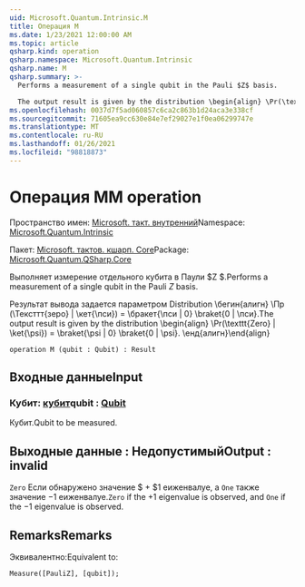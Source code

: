 ```yaml
---
uid: Microsoft.Quantum.Intrinsic.M
title: Операция M
ms.date: 1/23/2021 12:00:00 AM
ms.topic: article
qsharp.kind: operation
qsharp.namespace: Microsoft.Quantum.Intrinsic
qsharp.name: M
qsharp.summary: >-
  Performs a measurement of a single qubit in the Pauli $Z$ basis.

  The output result is given by the distribution \begin{align} \Pr(\texttt{Zero} | \ket{\psi}) = \braket{\psi | 0} \braket{0 | \psi}. \end{align}
ms.openlocfilehash: 0037d7f5ad060857c6ca2c863b1d24aca3e338cf
ms.sourcegitcommit: 71605ea9cc630e84e7ef29027e1f0ea06299747e
ms.translationtype: MT
ms.contentlocale: ru-RU
ms.lasthandoff: 01/26/2021
ms.locfileid: "98818873"
---
```

# <a name="m-operation"></a><span data-ttu-id="12047-102">Операция M</span><span class="sxs-lookup"><span data-stu-id="12047-102">M operation</span></span>

<span data-ttu-id="12047-103">Пространство имен: [Microsoft. такт. внутренний](xref:Microsoft.Quantum.Intrinsic)</span><span class="sxs-lookup"><span data-stu-id="12047-103">Namespace: [Microsoft.Quantum.Intrinsic](xref:Microsoft.Quantum.Intrinsic)</span></span>

<span data-ttu-id="12047-104">Пакет: [Microsoft. тактов. кшарп. Core](https://nuget.org/packages/Microsoft.Quantum.QSharp.Core)</span><span class="sxs-lookup"><span data-stu-id="12047-104">Package: [Microsoft.Quantum.QSharp.Core](https://nuget.org/packages/Microsoft.Quantum.QSharp.Core)</span></span>


<span data-ttu-id="12047-105">Выполняет измерение отдельного кубита в Паули $Z $.</span><span class="sxs-lookup"><span data-stu-id="12047-105">Performs a measurement of a single qubit in the Pauli $Z$ basis.</span></span>

<span data-ttu-id="12047-106">Результат вывода задается параметром Distribution \бегин{алигн} \Пр (\Тексттт{зеро} | \кет{\пси}) = \бракет{\пси | 0} \braket{0 | \пси}.</span><span class="sxs-lookup"><span data-stu-id="12047-106">The output result is given by the distribution \begin{align} \Pr(\texttt{Zero} | \ket{\psi}) = \braket{\psi | 0} \braket{0 | \psi}.</span></span>
<span data-ttu-id="12047-107">\енд{алигн}</span><span class="sxs-lookup"><span data-stu-id="12047-107">\end{align}</span></span>

```qsharp
operation M (qubit : Qubit) : Result
```


## <a name="input"></a><span data-ttu-id="12047-108">Входные данные</span><span class="sxs-lookup"><span data-stu-id="12047-108">Input</span></span>

### <a name="qubit--qubit"></a><span data-ttu-id="12047-109">Кубит: [кубит](xref:microsoft.quantum.lang-ref.qubit)</span><span class="sxs-lookup"><span data-stu-id="12047-109">qubit : [Qubit](xref:microsoft.quantum.lang-ref.qubit)</span></span>

<span data-ttu-id="12047-110">Кубит.</span><span class="sxs-lookup"><span data-stu-id="12047-110">Qubit to be measured.</span></span>



## <a name="output--__invalidresult__"></a><span data-ttu-id="12047-111">Выходные данные __: <Result> Недопустимый__</span><span class="sxs-lookup"><span data-stu-id="12047-111">Output : __invalid<Result>__</span></span>

<span data-ttu-id="12047-112">`Zero` Если обнаружено значение $ + $1 еиженвалуе, а `One` также значение $-$1 еиженвалуе.</span><span class="sxs-lookup"><span data-stu-id="12047-112">`Zero` if the $+1$ eigenvalue is observed, and `One` if the $-1$ eigenvalue is observed.</span></span>

## <a name="remarks"></a><span data-ttu-id="12047-113">Remarks</span><span class="sxs-lookup"><span data-stu-id="12047-113">Remarks</span></span>

<span data-ttu-id="12047-114">Эквивалентно:</span><span class="sxs-lookup"><span data-stu-id="12047-114">Equivalent to:</span></span>

```qsharp
Measure([PauliZ], [qubit]);
```